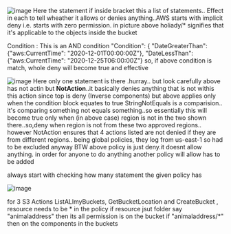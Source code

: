 ![image](https://user-images.githubusercontent.com/24499265/128815003-f831333b-3362-4799-9406-98a7ffeadee2.png)
Here the statement if inside bracket this a list of statements.. Effect in each to tell wheather it allows or denies anything..AWS starts with implicit deny
i.e. starts with zero permission.
in picture above holiady/* signifies that it's applicable to the objects inside the bucket

Condition : This is an AND condition "Condition": {
            "DateGreaterThan": {"aws:CurrentTime": "2020-12-01T00:00:00Z"},
            "DateLessThan": {"aws:CurrentTime": "2020-12-25T06:00:00Z"}
so, if above condition is match, whole deny will become true and effective

![image](https://user-images.githubusercontent.com/24499265/128816111-16d18ac9-9f11-4e95-8a63-b504feb49f16.png)
Here only one statement is there .hurray.. but look carefully
above has not actin but **NotAction**..it basically denies anything that is not withis this action since top is deny (Inverse components)
but above applies only when the condition block equates to true
StringNotEquals is a comparision.. it's  comparing something not equals something..so essentially this will become true only when (in above case) region is not in the two shown there..so,deny when region is not from these two approved regions.. however NotAction ensures that 4 actions listed are not denied if they are from different regions.. being global policies, they log from us-east-1 so had to be excluded anyway
BTW above policy is just deny.it doesnt allow anything. in order for anyone to do anything another policy will allow has to be added

always start with checking how many statement the given policy has

![image](https://user-images.githubusercontent.com/24499265/128817835-fd9dfc6c-de78-44bf-a136-c1f54ca78a5a.png)

for 3 S3 Actions ListALlmyBuckets, GetBucketLocation and CreateBucket , resource needs to be * in the policy 
if resource jsut folder say "animaladdress" then its all permission is on the bucket if "animaladdress/*" then on the components in the buckets


